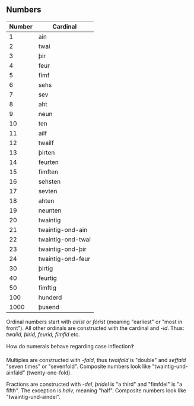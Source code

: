 ## Numbers

| Number | Cardinal          |
| ------ | ----------------- |
| 1      | ain               |
| 2      | twai              |
| 3      | þir               |
| 4      | feur              |
| 5      | fimf              |
| 6      | sehs              |
| 7      | sev               |
| 8      | aht               |
| 9      | neun              |
| 10     | ten               |
| 11     | ailf              |
| 12     | twailf            |
| 13     | þirten            |
| 14     | feurten           |
| 15     | fimften           |
| 16     | sehsten           |
| 17     | sevten            |
| 18     | ahten             |
| 19     | neunten           |
| 20     | twaintig          |
| 21     | twaintig-ond-ain  |
| 22     | twaintig-ond-twai |
| 23     | twaintig-ond-þir  |
| 24     | twaintig-ond-feur |
| 30     | þirtig            |
| 40     | feurtig           |
| 50     | fimftig           |
| 100    | hunderd           |
| 1000   | þusend            |

Ordinal numbers start with _airist_ or _fórist_ (meaning "earliest" or "most in
front"). All other ordinals are constructed with the cardinal and _-id_. Thus:
_twaiid, þirid, feurid, fimfid_ etc.

How do numerals behave regarding case inflection❓

Multiples are constructed with _-fald_, thus _twaifald_ is "double" and
_seffald_ "seven times" or "sevenfold". Composite numbers look like
"twaintig-und-ainfald" (twenty-one-fold).

Fractions are constructed with _-del_, _þridel_ is "a third" and "fimfdel" is "a
fifth". The exception is _halv_, meaning "half". Composite numbers look like
"twaintig-und-aindel".
